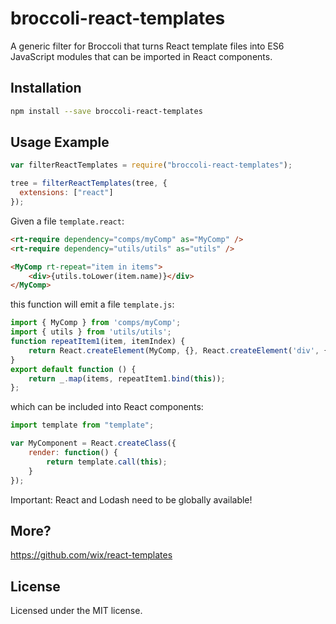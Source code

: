 # broccoli-react-templates

A generic filter for Broccoli that turns React template files into ES6
JavaScript modules that can be imported in React components.

## Installation

```bash
npm install --save broccoli-react-templates
```

## Usage Example

```js
var filterReactTemplates = require("broccoli-react-templates");

tree = filterReactTemplates(tree, {
  extensions: ["react"]
});
```

Given a file `template.react`:

```html
<rt-require dependency="comps/myComp" as="MyComp" />
<rt-require dependency="utils/utils" as="utils" />

<MyComp rt-repeat="item in items">
    <div>{utils.toLower(item.name)}</div>
</MyComp>
```

this function will emit a file `template.js`:

```js
import { MyComp } from 'comps/myComp';
import { utils } from 'utils/utils';
function repeatItem1(item, itemIndex) {
    return React.createElement(MyComp, {}, React.createElement('div', {}, utils.toLower(item.name)));
}
export default function () {
    return _.map(items, repeatItem1.bind(this));
};
```

which can be included into React components:
```js
import template from "template";

var MyComponent = React.createClass({
    render: function() {
        return template.call(this);
    }
});
```

Important: React and Lodash need to be globally available!

## More?
https://github.com/wix/react-templates

## License

Licensed under the MIT license.
